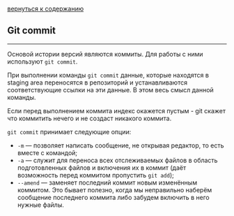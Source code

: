 [вернуться к содержанию](/readme.md)

## Git commit
---

Основой истории версий являются коммиты. Для работы с ними используют `git commit`. 

При выполнении команды `git commit` данные, которые находятся в staging area переносятся в репозиторий и устанавливаются соответствующие ссылки на эти данные. В этом весь смысл данной команды.

Если перед выполнением коммита индекс окажется пустым - git скажет что коммитить нечего и не создаст никакого коммита. 

`git commit` принимает следующие опции: 
* `-m` — позволяет написать сообщение, не открывая редактор, то есть вместе с командой; 
* `-a` — служит для переноса всех отслеживаемых файлов в область подготовленных файлов и включения их в коммит (даёт возможность перед коммитом пропустить `git add`); 
* `--amend` — заменяет последний коммит новым изменённым коммитом. Это бывает полезно, когда мы неправильно наберём сообщение последнего коммита либо забудем включить в него нужные файлы.
